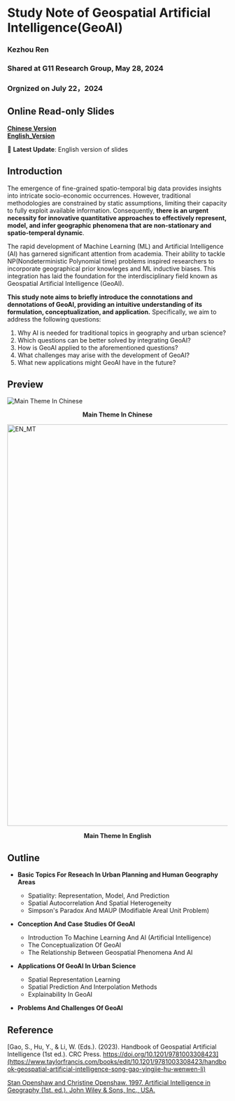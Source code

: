 # Study Note of Geospatial Artificial Intelligence(GeoAI)
### Kezhou Ren
### Shared at G11 Research Group, May 28, 2024
### Orgnized on July 22，2024

## Online Read-only Slides
**[Chinese Version](https://1drv.ms/p/c/0209e69ba7bb06af/IQOvBrunm-YJIIACbQAAAAAAAdwuUMGkb8AJXidwisXutFU?em=2&amp;wdAr=1.7777777777777777)**  
**[English_Version](https://1drv.ms/p/c/0209e69ba7bb06af/IQNpN-l8KJqKRpqi1aIbYG03AT9y9vMM1KbIjjw2h3HkbHA?em=2&amp;wdAr=1.7777777777777777)**

  

🔔 **Latest Update**: English version of slides

## Introduction
The emergence of fine-grained spatio-temporal big data provides insights into intricate socio-economic occurrences. However, traditional methodologies are constrained by static assumptions, limiting their capacity to fully exploit available information. Consequently, **there is an urgent necessity for innovative quantitative approaches to effectively represent, model, and infer geographic phenomena that are non-stationary and spatio-temperal dynamic**.

The rapid development of Machine Learning (ML) and Artificial Intelligence (AI) has garnered significant attention from academia. Their ability to tackle NP(Nondeterministic Polynomial time) problems inspired researchers to incorporate geographical prior knowleges and ML inductive biases. This integration has laid the foundation for the interdisciplinary field known as Geospatial Artificial Intelligence (GeoAI).

**This study note aims to briefly introduce the connotations and dennotations of GeoAI, providing an intuitive understanding of its formulation, conceptualization, and application.** Specifically, we aim to address the following questions:
 1. Why AI is needed for traditional topics in geography and urban science?
 2. Which questions can be better solved by integrating GeoAI?
 3. How is GeoAI applied to the aforementioned questions?
 4. What challenges may arise with the development of GeoAI?
 5. What new applications might GeoAI have in the future?

## Preview
![Main Theme In Chinese](https://github.com/XiWen0627/StudyNote_GeoAI/blob/main/SelectedPic1.png)
**<p align="center">Main Theme In Chinese</p>**  
  


<img width="919" alt="EN_MT" src="https://github.com/user-attachments/assets/48244510-1edb-4d98-a12f-4c07c60ff04f"> 

**<p align="center">Main Theme In English</p>**

## Outline
- **Basic Topics For Reseach In Urban Planning and Human Geography Areas**
  - Spatiality: Representation, Model, And Prediction
  - Spatial Autocorrelation And Spatial Heterogeneity
  - Simpson's Paradox And MAUP (Modifiable Areal Unit Problem)
    
- **Conception And Case Studies Of GeoAI**
  - Introduction To Machine Learning And AI (Artificial Intelligence)
  - The Conceptualization Of GeoAI
  - The Relationship Between Geospatial Phenomena And AI
    
- **Applications Of GeoAI In Urban Science**
  - Spatial Representation Learning
  - Spatial Prediction And Interpolation Methods
  - Explainability In GeoAI
    
- **Problems And Challenges Of GeoAI**

## Reference
[Gao, S., Hu, Y., & Li, W. (Eds.). (2023). Handbook of Geospatial Artificial Intelligence (1st ed.). CRC Press. https://doi.org/10.1201/9781003308423](https://www.taylorfrancis.com/books/edit/10.1201/9781003308423/handbook-geospatial-artificial-intelligence-song-gao-yingjie-hu-wenwen-li)  

[Stan Openshaw and Christine Openshaw. 1997. Artificial Intelligence in Geography (1st. ed.). John Wiley & Sons, Inc., USA.](https://www.amazon.com/exec/obidos/ASIN/0471969915/acmorg-20)

